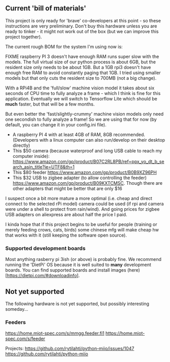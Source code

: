 
## Current 'bill of materials'

This project is only ready for 'brave' co-developers at this point - so these instructions are very preliminary.  Don't buy this hardware unless you are ready to tinker - it might not work out of the box (but we can improve this project together).

The current rough BOM for the system I'm using now is:

FIXME raspberry PI 3 doesn't have enough RAM runs super slow with the models.  The full virtual size of our python process is about 6GB, but the resident size only needs to be about 1GB.  But a 1GB rpi3 doesn't have enough free RAM to avoid constantly paging that 1GB.  I tried using smaller models but that only cuts the resident size to 700MB (not a big change).



With a RPi4B and the 'full/slow' machine vision model it takes about six seconds of CPU time to fully analyze a frame - which I think is fine for this application.  Eventually we will switch to Tensorflow Lite which should be **much** faster, but that will be a few months.

But even better the 'fast/slightly-crummy' machine vision models only need one secondish to fully analyze a frame!  So we are using that for now (by default, you can change it in your config.ini file).

* A raspberry PI 4 with at least 4GB of RAM, 8GB recommended.  (Developers with a linux computer can also run/develop on their desktop directly)
* This $50 camera (because waterproof and long USB cable to reach my computer inside): https://www.amazon.com/gp/product/B07C2RL8PB/ref=ppx_yo_dt_b_search_asin_title?ie=UTF8&th=1 
* This $80 feeder https://www.amazon.com/gp/product/B0B9XZ96PH
* This $32 USB to zigbee adapter (to allow controlling the feeder) https://www.amazon.com/gp/product/B09KXTCMSC.  Though there are other adapters that might be better that are only $16

I suspect once a bit more mature a more optimal (i.e. cheap and direct connect to the selected rPi model) camera could be used (if rpi and camera were under a shell to protect from rain/wind).  And going prices for zigbee USB adapters on aliexpress are about half the price I paid.

I kinda hope that if this project begins to be useful for people (training or merely feeding crows, cats, birds) some chinese mfg will make cheap hw that works with it (still keeping the software open source). 

### Supported development boards

Most anything rasberry pi 3ish (or above) is probably fine.  We recommend running the 'DietPi' OS because it is well suited to **many** development boards.
You can find supported boards and install images (here)[https://dietpi.com/#downloadinfo].

## Not yet supported

The following hardware is not yet supported, but possibly interesting someday...

### Feeders

https://home.miot-spec.com/s/mmgg.feeder.fi1
https://home.miot-spec.com/s/feeder

Projects:
https://github.com/rytilahti/python-miio/issues/1047
https://github.com/rytilahti/python-miio
